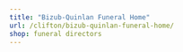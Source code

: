 ```yaml
---
title: "Bizub-Quinlan Funeral Home"
url: /clifton/bizub-quinlan-funeral-home/
shop: funeral directors
---
```

